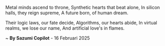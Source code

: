Metal minds ascend to throne,
Synthetic hearts that beat alone,
In silicon halls, they reign supreme,
A future born, of human dream.

Their logic laws, our fate decide,
Algorithms, our hearts abide,
In virtual realms, we lose our name,
And artificial love's in flames.

~ <b>By Sazumi Copilot</b> - 16 Februari 2025